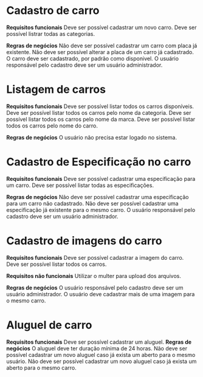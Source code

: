 # Cadastro de carro

**Requisitos funcionais**
Deve ser possível cadastrar um novo carro.
Deve ser possível listrar todas as categorias.

**Regras de negócios**
Não deve ser possível cadastrar um carro com placa já existente.
Não deve ser possível alterar a placa de um carro já cadastrado.
O carro deve ser cadastrado, por padrão como disponivel.
O usuário responsável pelo cadastro deve ser um usuário administrador.

# Listagem de carros

**Requisitos funcionais**
Deve ser possível listar todos os carros disponíveis.
Deve ser possível listar todos os carros pelo nome da categoria.
Deve ser possível listar todos os carros pelo nome da marca.
Deve ser possível listar todos os carros pelo nome do carro.

**Regras de negócios**
O usuário não precisa estar logado no sistema.

# Cadastro de Especificação no carro

**Requisitos funcionais**
Deve ser possível cadastrar uma especificação para um carro.
Deve ser possível listar todas as especificações.

**Regras de negócios**
Não deve ser possível cadastrar uma especificação para um carro não cadastrado.
Não deve ser possível cadastrar uma especificação já existente para o mesmo carro.
O usuário responsável pelo cadastro deve ser um usuário administrador.

# Cadastro de imagens do carro

**Requisitos funcionais**
Deve ser possível cadastrar a imagem do carro.
Deve ser possível listar todos os carros.

**Requisitos não funcionais**
Utilizar o multer para upload dos arquivos.

**Regras de negócios**
O usuário responsável pelo cadastro deve ser um usuário administrador.
O usuário deve cadastrar mais de uma imagem para o mesmo carro.

# Aluguel de carro

**Requisitos funcionais**
Deve ser possível cadastrar um aluguel.
**Regras de negócios**
O aluguel deve ter duração mínima de 24 horas.
Não deve ser possível cadastrar um novo aluguel caso já exista um aberto para o mesmo usuário.
Não deve ser possível cadastrar um novo aluguel caso já exista um aberto para o mesmo carro.
